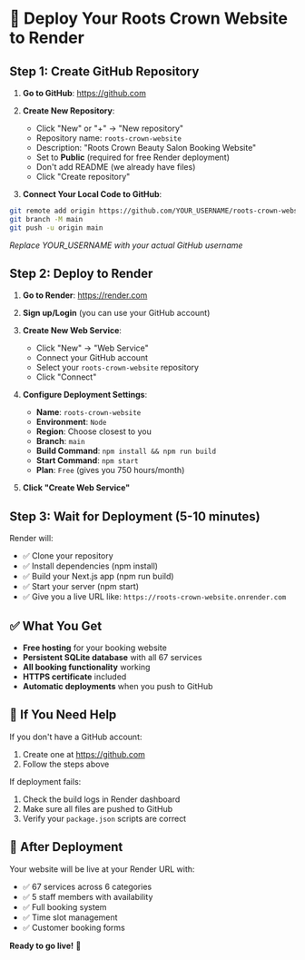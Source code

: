 # 🚀 Deploy Your Roots Crown Website to Render

## Step 1: Create GitHub Repository

1. **Go to GitHub**: https://github.com
2. **Create New Repository**:
   - Click "New" or "+" → "New repository"
   - Repository name: `roots-crown-website`
   - Description: "Roots Crown Beauty Salon Booking Website"
   - Set to **Public** (required for free Render deployment)
   - Don't add README (we already have files)
   - Click "Create repository"

3. **Connect Your Local Code to GitHub**:
```bash
git remote add origin https://github.com/YOUR_USERNAME/roots-crown-website.git
git branch -M main
git push -u origin main
```
*Replace YOUR_USERNAME with your actual GitHub username*

## Step 2: Deploy to Render

1. **Go to Render**: https://render.com
2. **Sign up/Login** (you can use your GitHub account)
3. **Create New Web Service**:
   - Click "New" → "Web Service"
   - Connect your GitHub account
   - Select your `roots-crown-website` repository
   - Click "Connect"

4. **Configure Deployment Settings**:
   - **Name**: `roots-crown-website`
   - **Environment**: `Node`
   - **Region**: Choose closest to you
   - **Branch**: `main`
   - **Build Command**: `npm install && npm run build`
   - **Start Command**: `npm start`
   - **Plan**: `Free` (gives you 750 hours/month)

5. **Click "Create Web Service"**

## Step 3: Wait for Deployment (5-10 minutes)

Render will:
- ✅ Clone your repository
- ✅ Install dependencies (npm install)
- ✅ Build your Next.js app (npm run build)
- ✅ Start your server (npm start)
- ✅ Give you a live URL like: `https://roots-crown-website.onrender.com`

## ✅ What You Get

- **Free hosting** for your booking website
- **Persistent SQLite database** with all 67 services
- **All booking functionality** working
- **HTTPS certificate** included
- **Automatic deployments** when you push to GitHub

## 🔧 If You Need Help

If you don't have a GitHub account:
1. Create one at https://github.com
2. Follow the steps above

If deployment fails:
1. Check the build logs in Render dashboard
2. Make sure all files are pushed to GitHub
3. Verify your `package.json` scripts are correct

## 📱 After Deployment

Your website will be live at your Render URL with:
- ✅ 67 services across 6 categories
- ✅ 5 staff members with availability
- ✅ Full booking system
- ✅ Time slot management
- ✅ Customer booking forms

**Ready to go live!** 🎉
